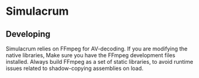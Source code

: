 # Simulacrum

## Developing

Simulacrum relies on FFmpeg for AV-decoding. If you are modifying the native libraries, Make sure you have the FFmpeg development files installed. Always build FFmpeg as a set of static libraries, to avoid runtime issues related to shadow-copying assemblies on load.
